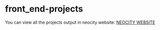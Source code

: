 # front_end-projects

You can view all the projects output in neocity website: <a href="https://neocities.org/dashboard">NEOCITY WEBSITE</a>
